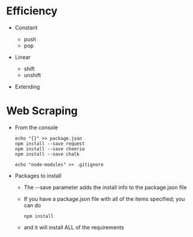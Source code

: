 # Efficiency

- Constant
  - push
  - pop

- Linear
  - shift
  - unshift

- Extending

# Web Scraping

- From the console

    ```
    echo "{}" >> package.json
    npm install --save request
    npm install --save cheerio
    npm install --save chalk

    echo "node-modules" >> .gitignore

    ```

- Packages to install
  - The --save parameter adds the install info to the package.json file
  - If you have a package.json file with all of the items specified; you can do

    ```
    npm install
    ```

  - and it will install ALL of the requirements

